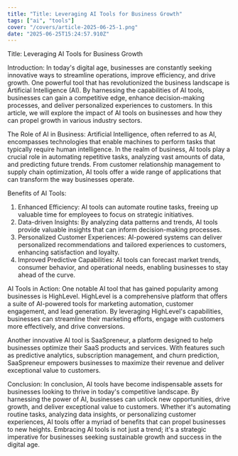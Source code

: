 ```yaml
---
title: "Title: Leveraging AI Tools for Business Growth"
tags: ["ai", "tools"]
cover: "/covers/article-2025-06-25-1.png"
date: "2025-06-25T15:24:57.910Z"
---
```


Title: Leveraging AI Tools for Business Growth

Introduction:
In today's digital age, businesses are constantly seeking innovative ways to streamline operations, improve efficiency, and drive growth. One powerful tool that has revolutionized the business landscape is Artificial Intelligence (AI). By harnessing the capabilities of AI tools, businesses can gain a competitive edge, enhance decision-making processes, and deliver personalized experiences to customers. In this article, we will explore the impact of AI tools on businesses and how they can propel growth in various industry sectors.

The Role of AI in Business:
Artificial Intelligence, often referred to as AI, encompasses technologies that enable machines to perform tasks that typically require human intelligence. In the realm of business, AI tools play a crucial role in automating repetitive tasks, analyzing vast amounts of data, and predicting future trends. From customer relationship management to supply chain optimization, AI tools offer a wide range of applications that can transform the way businesses operate.

Benefits of AI Tools:
1. Enhanced Efficiency: AI tools can automate routine tasks, freeing up valuable time for employees to focus on strategic initiatives.
2. Data-driven Insights: By analyzing data patterns and trends, AI tools provide valuable insights that can inform decision-making processes.
3. Personalized Customer Experiences: AI-powered systems can deliver personalized recommendations and tailored experiences to customers, enhancing satisfaction and loyalty.
4. Improved Predictive Capabilities: AI tools can forecast market trends, consumer behavior, and operational needs, enabling businesses to stay ahead of the curve.

AI Tools in Action:
One notable AI tool that has gained popularity among businesses is HighLevel. HighLevel is a comprehensive platform that offers a suite of AI-powered tools for marketing automation, customer engagement, and lead generation. By leveraging HighLevel's capabilities, businesses can streamline their marketing efforts, engage with customers more effectively, and drive conversions.

Another innovative AI tool is SaaSpreneur, a platform designed to help businesses optimize their SaaS products and services. With features such as predictive analytics, subscription management, and churn prediction, SaaSpreneur empowers businesses to maximize their revenue and deliver exceptional value to customers.

Conclusion:
In conclusion, AI tools have become indispensable assets for businesses looking to thrive in today's competitive landscape. By harnessing the power of AI, businesses can unlock new opportunities, drive growth, and deliver exceptional value to customers. Whether it's automating routine tasks, analyzing data insights, or personalizing customer experiences, AI tools offer a myriad of benefits that can propel businesses to new heights. Embracing AI tools is not just a trend; it's a strategic imperative for businesses seeking sustainable growth and success in the digital age.